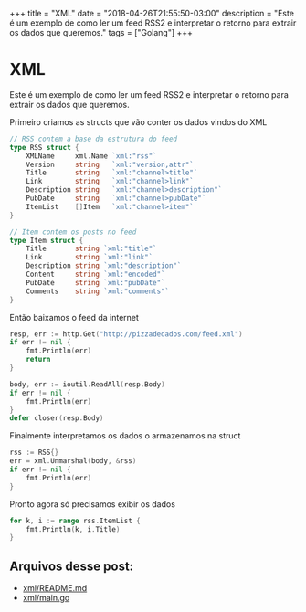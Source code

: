 +++
title = "XML"
date = "2018-04-26T21:55:50-03:00"
description = "Este é um exemplo de como ler um feed RSS2 e interpretar o retorno para extrair os dados que queremos."
tags = ["Golang"]
+++

# XML

Este é um exemplo de como ler um feed RSS2 e interpretar o retorno para extrair os dados que queremos.

Primeiro criamos as structs que vão conter os dados vindos do XML

```go
// RSS contem a base da estrutura do feed
type RSS struct {
	XMLName     xml.Name `xml:"rss"`
	Version     string   `xml:"version,attr"`
	Title       string   `xml:"channel>title"`
	Link        string   `xml:"channel>link"`
	Description string   `xml:"channel>description"`
	PubDate     string   `xml:"channel>pubDate"`
	ItemList    []Item   `xml:"channel>item"`
}

// Item contem os posts no feed
type Item struct {
	Title       string `xml:"title"`
	Link        string `xml:"link"`
	Description string `xml:"description"`
	Content     string `xml:"encoded"`
	PubDate     string `xml:"pubDate"`
	Comments    string `xml:"comments"`
}
```

Então baixamos o feed da internet

```go
resp, err := http.Get("http://pizzadedados.com/feed.xml")
if err != nil {
	fmt.Println(err)
	return
}

body, err := ioutil.ReadAll(resp.Body)
if err != nil {
	fmt.Println(err)
}
defer closer(resp.Body)
```

Finalmente interpretamos os dados o armazenamos na struct

```go
rss := RSS{}
err = xml.Unmarshal(body, &rss)
if err != nil {
	fmt.Println(err)
}
```
Pronto agora só precisamos exibir os dados

```go
for k, i := range rss.ItemList {
	fmt.Println(k, i.Title)
}
```
## Arquivos desse post:

- [xml/README.md](https://github.com/go-br/estudos/blob/master/xml/README.md)
- [xml/main.go](https://github.com/go-br/estudos/blob/master/xml/main.go)
